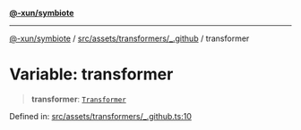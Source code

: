 [**@-xun/symbiote**](../../../../../README.md)

***

[@-xun/symbiote](../../../../../README.md) / [src/assets/transformers/\_.github](../README.md) / transformer

# Variable: transformer

> **transformer**: [`Transformer`](../../../type-aliases/Transformer.md)

Defined in: [src/assets/transformers/\_.github.ts:10](https://github.com/Xunnamius/symbiote/blob/901f1662c62c89e7826ae22e0dbc393e9af16ca8/src/assets/transformers/_.github.ts#L10)
